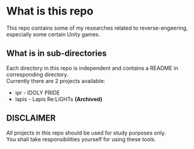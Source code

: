 # What is this repo 
This repo contains some of my researches related to reverse-engeering, especially some certain Unity games.  

## What is in sub-directories 
Each directory in this repo is independent and contains a README in corresponding directory.  
Currently there are 2 projects available: 

* ipr - IDOLY PRIDE
* lapis - Lapis Re:LiGHTs **(Archived)**

## DISCLAIMER 
All projects in this repo should be used for study purposes only.  
You shall take responsibilities yourself for using these tools.  
